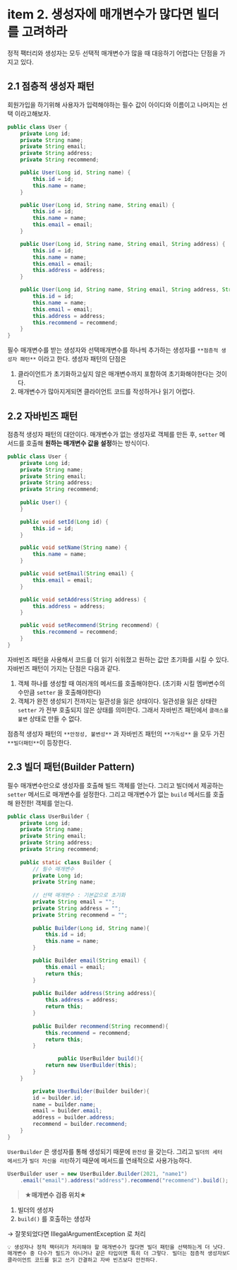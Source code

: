 # item 2. 생성자에 매개변수가 많다면 빌더를 고려하라

정적 팩터리와 생성자는 모두 선택적 매개변수가 많을 때 대응하기 어렵다는 단점을 가지고 있다. 

## 2.1 점층적 생성자 패턴

회원가입을 하기위해 사용자가 입력해야하는 필수 값이 아이디와 이름이고 나머지는 선택 이라고해보자.

```java
public class User {
    private Long id;
    private String name;
    private String email;
    private String address;
    private String recommend;

    public User(Long id, String name) {
        this.id = id;
        this.name = name;
    }

    public User(Long id, String name, String email) {
        this.id = id;
        this.name = name;
        this.email = email;
    }

    public User(Long id, String name, String email, String address) {
        this.id = id;
        this.name = name;
        this.email = email;
        this.address = address;
    }

    public User(Long id, String name, String email, String address, String recommend) {
        this.id = id;
        this.name = name;
        this.email = email;
        this.address = address;
        this.recommend = recommend;
    }
}
```

필수 매개변수를 받는 생성자와 선택매개변수를 하나씩 추가하는 생성자를 `**점층적 생성자 패턴**` 이라고 한다. 생성자 패턴의 단점은 

1. 클라이언트가 초기화하고싶지 않은 매개변수까지 포함하여 초기화해야한다는 것이다.
2. 매개변수가 많아지게되면 클라이언트 코드를 작성하거나 읽기 어렵다. 

## 2.2 자바빈즈 패턴

점층적 생성자 패턴의 대안이다. 매개변수가 없는 생성자로 객체를 만든 후, `setter` 메서드를 호출해 **원하는 매개변수 값을 설정**하는 방식이다.

```java
public class User {
    private Long id;
    private String name;
    private String email;
    private String address;
    private String recommend;
   
    public User() {
    }

    public void setId(Long id) {
        this.id = id;
    }

    public void setName(String name) {
        this.name = name;
    }

    public void setEmail(String email) {
        this.email = email;
    }

    public void setAddress(String address) {
        this.address = address;
    }

    public void setRecommend(String recommend) {
        this.recommend = recommend;
    }
}
```

자바빈즈 패턴을 사용해서 코드를 더 읽기 쉬워졌고 원하는 값만 초기화를 시킬 수 있다. 자바빈즈 패턴이 가지는 단점은 다음과 같다.

1. 객체 하나를 생성할 때 여러개의 메서드를 호출해야한다. (초기화 시킬 멤버변수의 수만큼 `setter` 을 호출해야한다)
2. 객체가 완전 생성되기 전까지는 일관성을 잃은 상태이다. 일관성을 잃은 상태란 `setter` 가 전부 호출되지 않은 상태를 의미한다. 그래서 자바빈즈 패턴에서 `클래스를 불변` 상태로 만들 수 없다. 

점층적 생성자 패턴의 `**안정성, 불변성**` 과 자바빈즈 패턴의 `**가독성**` 을 모두 가진 `**빌더패턴**`이 등장한다.

## 2.3 빌더 패턴(Builder Pattern)

필수 매개변수만으로 생성자를 호출해 빌드 객체를 얻는다. 그리고 빌더에서 제공하는 `setter` 메서드로 매개변수를 설정한다. 그리고 매개변수가 없는 `build` 메서드를 호출해 완전한! 객체를 얻는다. 

```java
public class UserBuilder {
    private Long id;
    private String name;
    private String email;
    private String address;
    private String recommend;
    
    public static class Builder {
        // 필수 매개변수
        private Long id;
        private String name;
        
        // 선택 매개변수 : 기본값으로 초기화
        private String email = "";
        private String address = "";
        private String recommend = "";
        
        public Builder(Long id, String name){
            this.id = id;
            this.name = name;
        }

        public Builder email(String email) {
            this.email = email;
            return this;
        }
        
        public Builder address(String address){
            this.address = address;
            return this;
        }
        
        public Builder recommend(String recommend){
            this.recommend = recommend;
            return this;
        }

				public UserBuilder build(){
            return new UserBuilder(this);
        }
    }

		private UserBuilder(Builder builder){
        id = builder.id;
        name = builder.name;
        email = builder.email;
        address = builder.address;
        recommend = builder.recommend;
    }
}
```

`UserBuilder` 은 생성자를 통해 생성되기 때문에 `완전성` 을 갖는다. 그리고 `빌더의 세터 메서드`가 `빌더 자신을 리턴`하기 때문에 메서드를 연쇄적으로 사용가능하다. 

```java
UserBuilder user = new UserBuilder.Builder(2021, "name1")
	.email("email").address("address").recommend("recommend").build();
```

> **★매개변수 검증 위치★**

1. 빌더의 생성자
2. `build()` 를 호출하는 생성자 

→ 잘못되었다면 IllegalArgumentException 로 처리

```java
💡 생성자나 정적 팩터리가 처리해야 할 매개변수가 많다면 빌더 패턴을 선택하는게 더 낫다.
매개변수 중 다수가 필드가 아니거나 같은 타입이면 특히 더 그렇다. 빌더는 점층적 생성자보다
클라이언트 코드를 읽고 쓰기 간결하고 자바 빈즈보다 안전하다.
```